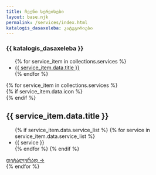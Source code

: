 ```yaml
---
title: ჩვენი სერვისები
layout: base.njk
permalink: /services/index.html
katalogis_dasaxeleba: კატეგორიები
---
```

<section class="services-page-section">
    <div class="container">
        <div class="services-page-layout">
            <aside class="services-nav" data-aos="fade-right">
                <h3>{{ katalogis_dasaxeleba }}</h3>
                <ul>
                    {% for service_item in collections.services %}
                        <li><a href="#{{ service_item.data.slug }}">{{ service_item.data.title }}</a></li>
                    {% endfor %}
                </ul>
            </aside>
            <div class="services-content">
                {% for service_item in collections.services %}
                    <div id="{{ service_item.data.slug }}" class="service-category" data-aos="fade-up">
                        <div class="category-title-wrapper">
                            {% if service_item.data.icon %}
                                <div class="icon-bg {{ 'pink' if loop.index % 2 == 0 else 'lavender' }}">
                                    <i data-lucide="{{ service_item.data.icon }}"></i>
                                </div>
                            {% endif %}
                            <h2>{{ service_item.data.title }}</h2>
                        </div>
                        <ul>
                            {% if service_item.data.service_list %}
                                {% for service in service_item.data.service_list %}
                                    <li>{{ service }}</li>
                                {% endfor %}
                            {% endif %}
                        </ul>
                        <a href="{{ service_item.url }}" class="details-link">დეტალურად →</a>
                    </div>
                {% endfor %}
            </div>
        </div>
    </div>
</section>